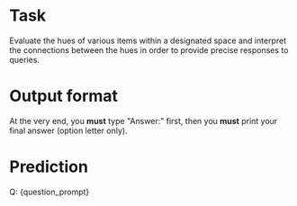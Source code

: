 # Task
Evaluate the hues of various items within a designated space and interpret the connections between the hues in order to provide precise responses to queries.

# Output format
At the very end, you **must** type "Answer:" first, then you **must** print your final answer (option letter only).

# Prediction
Q: {question_prompt}